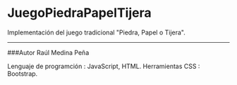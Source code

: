# JuegoPiedraPapelTijera
Implementación del juego tradicional "Piedra, Papel o Tijera".

------------------------------
###Autor 
Raúl Medina Peña

Lenguaje de programción : JavaScript, HTML.
Herramientas CSS : Bootstrap.

